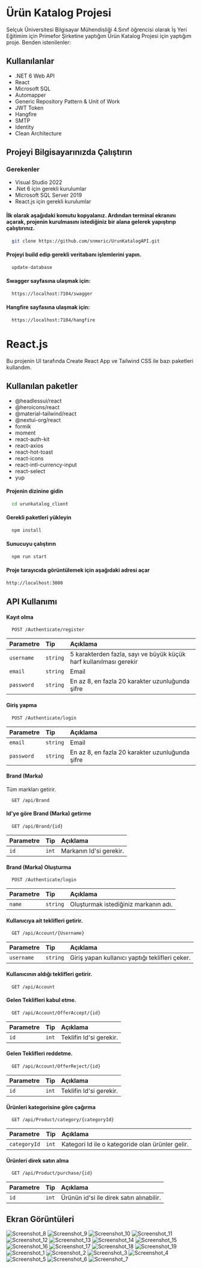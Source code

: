 
# Ürün Katalog Projesi

Selçuk Üniversitesi Bilgisayar Mühendisliği 4.Sınıf öğrencisi olarak İş Yeri Eğitimim için Primefor Şirketine yaptığım Ürün Katalog Projesi için yaptığım proje. Benden istenilenler:







## Kullanılanlar

- .NET 6 Web API
- React
- Microsoft SQL 
- Automapper
- Generic Repository Pattern & Unit of Work
- JWT Token
- Hangfire
- SMTP
- Identity 
- Clean Architecture
## Projeyi Bilgisayarınızda Çalıştırın

### Gerekenler
- Visual Studio 2022
- .Net 6 için gerekli kurulumlar
- Microsoft SQL Server 2019
- React.js için gerekli kurulumlar


#### İlk olarak aşağıdaki komutu kopyalanız. Ardından terminal ekranını açarak, projenin kurulmasını istediğiniz bir alana gelerek yapıştırıp çalıştırınız.

```bash
  git clone https://github.com/snmeric/UrunKatalogAPI.git
```

#### Projeyi build edip gerekli veritabanı işlemlerini yapın.

```bash
  update-database
```

#### Swagger sayfasına ulaşmak için:

```bash
  https://localhost:7104/swagger
```
#### Hangfire sayfasına ulaşmak için:

```bash
  https://localhost:7104/hangfire
```

# React.js
Bu projenin UI tarafında Create React App ve Tailwind CSS ile bazı paketleri kullandım.

## Kullanılan paketler
- @headlessui/react
- @heroicons/react
- @material-tailwind/react
- @nextui-org/react
- formik
- moment
- react-auth-kit
- react-axios
- react-hot-toast
- react-icons
- react-intl-currency-input
- react-select
- yup


#### Projenin dizinine gidin

```bash
  cd urunkatalog_client
```

#### Gerekli paketleri yükleyin

```bash
  npm install
```

#### Sunucuyu çalıştırın

```bash
  npm run start
```
####  Proje tarayıcıda görüntülemek için aşağıdaki adresi açar

  ```bash
  http://localhost:3000
```
## API Kullanımı


#### Kayıt olma

```http
  POST /Authenticate/register
```

| Parametre | Tip     | Açıklama                |
| :-------- | :------- | :------------------------- |
| `username` | `string` | 5 karakterden fazla, sayı ve büyük küçük harf kullanılması gerekir |
| `email` | `string` | Email |
| `password` | `string` | En az 8, en fazla 20 karakter uzunluğunda şifre |

#### Giriş yapma
```http
  POST /Authenticate/login
```

| Parametre | Tip     | Açıklama                |
| :-------- | :------- | :------------------------- |
| `email` | `string` | Email |
| `password` | `string` | En az 8, en fazla 20 karakter uzunluğunda şifre |

#### Brand (Marka)
Tüm markları getirir.
```http
  GET /api/Brand
```
#### Id'ye göre Brand (Marka) getirme
```http
  GET /api/Brand/{id}
```

| Parametre | Tip     | Açıklama                |
| :-------- | :------- | :------------------------- |
| `id` | `int` | Markanın Id'si gerekir. |


#### Brand (Marka) Oluşturma
```http
  POST /Authenticate/login
```

| Parametre | Tip     | Açıklama                |
| :-------- | :------- | :------------------------- |
| `name` | `string` | Oluşturmak istediğiniz markanın adı. |


#### Kullanıcıya ait teklifleri getirir.

```http
  GET /api/Account/{Username}
```

| Parametre | Tip     | Açıklama                |
| :-------- | :------- | :------------------------- |
| `username` | `string` | Giriş yapan kullanıcı yaptığı teklifleri çeker. |

#### Kullanıcının aldığı teklifleri getirir.

```http
  GET /api/Account
```


#### Gelen Teklifleri kabul etme.

```http
  GET /api/Account/OfferAccept/{id}
```

| Parametre | Tip     | Açıklama                |
| :-------- | :------- | :------------------------- |
| `id` | `int` | Teklifin Id'si gerekir. |
  
#### Gelen Teklifleri reddetme.

```http
  GET /api/Account/OfferReject/{id}
```

| Parametre | Tip     | Açıklama                |
| :-------- | :------- | :------------------------- |
| `id` | `int` | Teklifin Id'si gerekir. |

#### Ürünleri kategorisine göre çağırma

```http
  GET /api/Product/category/{categoryId}
```

| Parametre | Tip     | Açıklama                |
| :-------- | :------- | :------------------------- |
| `categoryId` | `int` | Kategori Id ile o kategoride olan ürünler gelir. |

#### Ürünleri direk satın alma

```http
  GET /api/Product/purchase/{id}
```

| Parametre | Tip     | Açıklama                |
| :-------- | :------- | :------------------------- |
| `id` | `int` | Ürünün id'si ile direk satın alınabilir. |

## Ekran Görüntüleri

![Screenshot_8](https://github.com/snmeric/UrunKatalogAPI/assets/82456006/b1bbaf87-0b15-4691-956e-f9002db93169)
![Screenshot_9](https://github.com/snmeric/UrunKatalogAPI/assets/82456006/315f09ff-4adb-4bfa-96ef-e3c5ff9e8b23)
![Screenshot_10](https://github.com/snmeric/UrunKatalogAPI/assets/82456006/0063def0-a9aa-4b3f-aed1-5404875860f3)
![Screenshot_11](https://github.com/snmeric/UrunKatalogAPI/assets/82456006/9058b362-4675-4fb2-8e75-e7c310b77dd8)
![Screenshot_12](https://github.com/snmeric/UrunKatalogAPI/assets/82456006/e21a60a7-a0ee-466d-a1b1-7386affd1991)
![Screenshot_13](https://github.com/snmeric/UrunKatalogAPI/assets/82456006/8c3e6017-dfa3-4c2b-b7ba-f29da9d31cd3)
![Screenshot_14](https://github.com/snmeric/UrunKatalogAPI/assets/82456006/39f5ae14-9b7b-4e85-9f0d-e8c58b423567)
![Screenshot_15](https://github.com/snmeric/UrunKatalogAPI/assets/82456006/a10e3056-7958-48f8-a619-cfdd00d0fe8f)
![Screenshot_16](https://github.com/snmeric/UrunKatalogAPI/assets/82456006/204bb24e-21df-47ac-bf38-c64f5b193d69)
![Screenshot_17](https://github.com/snmeric/UrunKatalogAPI/assets/82456006/8da0b78a-479b-47c3-b063-33df5768dda1)
![Screenshot_18](https://github.com/snmeric/UrunKatalogAPI/assets/82456006/4e10d9f9-29fd-4eb5-9565-bd69a2417549)
![Screenshot_19](https://github.com/snmeric/UrunKatalogAPI/assets/82456006/7df8887d-b4c8-48cc-847e-9523ab1f745c)
![Screenshot_1](https://github.com/snmeric/UrunKatalogAPI/assets/82456006/756a6df7-f5fa-40c7-9b6d-98f8cb22557e)
![Screenshot_2](https://github.com/snmeric/UrunKatalogAPI/assets/82456006/652602e6-9869-4181-b6e7-f340230ec307)
![Screenshot_3](https://github.com/snmeric/UrunKatalogAPI/assets/82456006/ad65e1ec-8d60-4e98-9dd4-7cfcdb274c8f)
![Screenshot_4](https://github.com/snmeric/UrunKatalogAPI/assets/82456006/20eeebe4-1045-410c-8e3c-30e070dfe2fa)
![Screenshot_5](https://github.com/snmeric/UrunKatalogAPI/assets/82456006/fb594d86-daf5-4113-a959-94b133959fd7)
![Screenshot_6](https://github.com/snmeric/UrunKatalogAPI/assets/82456006/91855073-6b3b-4d65-bf4f-9c2edac69b28)
![Screenshot_7](https://github.com/snmeric/UrunKatalogAPI/assets/82456006/5e8ab75b-6749-4242-adf4-27d81dbd21fd)

  
